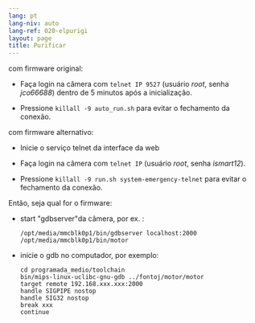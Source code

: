 ```yaml
---
lang: pt
lang-niv: auto
lang-ref: 020-elpurigi
layout: page
title: Purificar
---
```


com firmware original:

* Faça login na câmera com `telnet IP 9527` (usuário _root_, senha _jco66688_) dentro de 5 minutos após a inicialização.


* Pressione `killall -9 auto_run.sh` para evitar o fechamento da conexão.



com firmware alternativo:

* Inicie o serviço telnet da interface da web


* Faça login na câmera com `telnet IP` (usuário _root_, senha _ismart12_).


* Pressione `killall -9 run.sh system-emergency-telnet` para evitar o fechamento da conexão.



Então, seja qual for o firmware:

* start "gdbserver"da câmera, por ex. :  


     `/opt/media/mmcblk0p1/bin/gdbserver localhost:2000 /opt/media/mmcblk0p1/bin/motor`
* inicie o gdb no computador, por exemplo:

    ```
    cd programada_medio/toolchain
    bin/mips-linux-uclibc-gnu-gdb ../fontoj/motor/motor 
    target remote 192.168.xxx.xxx:2000
    handle SIGPIPE nostop
    handle SIG32 nostop
    break xxx
    continue 
    ```



